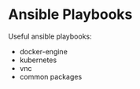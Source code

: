 Ansible Playbooks
=================

Useful ansible playbooks:
* docker-engine
* kubernetes
* vnc
* common packages

